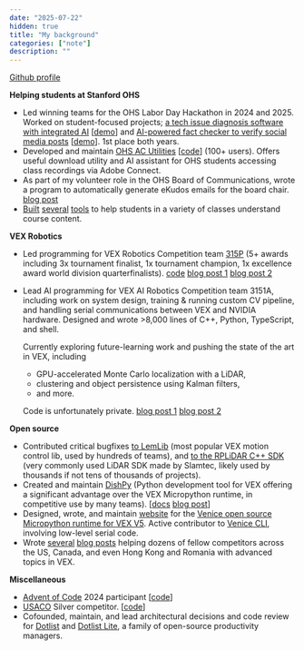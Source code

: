 ```yaml
---
date: "2025-07-22"
hidden: true
title: "My background"
categories: ["note"]
description: ""
---
```


[Github profile](https://github.com/aadishv/)

**Helping students at Stanford OHS**

- Led winning teams for the OHS Labor Day Hackathon in 2024 and 2025. Worked on student-focused projects; [a tech issue diagnosis software with integrated AI](https://github.com/aadishv/doleofdoves) [[demo](https://drive.google.com/file/d/1tY9xYQxgWX8BaUuugb8C5ZvrLzII6VSt/view?usp=sharing)] and [AI-powered fact checker to verify social media posts](https://github.com/aadishv/fluorine/) [[demo](https://drive.google.com/file/d/1g-JFRpFuEvoKB7rdCtDtvEMDrhfKEs8_/view?usp=sharing)]. 1st place both years.
- Developed and maintain [OHS AC Utilities](https://chromewebstore.google.com/detail/ohs-ac-utilities/mcnjeemajaoopeejjbfiieaepibmbjne) [[code](https://github.com/aadishv/ohs-ac-utils)] (100+ users). Offers useful download utility and AI assistant for OHS students accessing class recordings via Adobe Connect.
- As part of my volunteer role in the OHS Board of Communications, wrote a program to automatically generate eKudos emails for the board chair. [blog post](https://aadishv.github.io/ekudos/)
- [Built](https://aadishv.github.io/tools/chinese/) [several](https://aadishv.github.io/tools/periodic/) [tools](https://aadishv.github.io/tools/om013/) to help students in a variety of classes understand course content.

**VEX Robotics**

- Led programming for VEX Robotics Competition team [315P](https://www.robotevents.com/teams/V5RC/315P) (5+ awards including 3x tournament finalist, 1x tournament champion, 1x excellence award world division quarterfinalists). [code](https://github.com/aadishv/highstakes) [blog post 1](https://aadishv.github.io/robotics-1/) [blog post 2](https://aadishv.github.io/robotics-2/)
- Lead AI programming for VEX AI Robotics Competition team 3151A, including work on system design, training & running custom CV pipeline, and handling serial communications between VEX and NVIDIA hardware. Designed and wrote >8,000 lines of C++, Python, TypeScript, and shell.

  Currently exploring future-learning work and pushing the state of the art in VEX, including
  - GPU-accelerated Monte Carlo localization with a LiDAR,
  - clustering and object persistence using Kalman filters,
  - and more.

  Code is unfortunately private. [blog post 1](https://aadishv.github.io/robotics-3/) [blog post 2](https://aadishv.github.io/robotics-4/)

**Open source**

- Contributed critical bugfixes [to LemLib](https://github.com/LemLib/LemLib/pull/274) (most popular VEX motion control lib, used by hundreds of teams), and [to the RPLiDAR C++ SDK](https://github.com/Slamtec/rplidar_sdk/pull/141) (very commonly used LiDAR SDK made by Slamtec, likely used by thousands if not tens of thousands of projects).
- Created and maintain [DishPy](https://github.com/aadishv/dishpy) (Python development tool for VEX offering a significant advantage over the VEX Micropython runtime, in competitive use by many teams). [[docs](/dishpy) [blog post](/dishpy-blog)]
- Designed, wrote, and maintain [website](https://venice.fibn.cc/) for the [Venice open source Micropython runtime for VEX V5](https://github.com/venice-v5/). Active contributor to [Venice CLI](https://github.com/venice-v5/venice-cli), involving low-level serial code.
- Wrote [several](https://aadishv.github.io/mcl/) [blog posts](https://aadishv.github.io/mcl-2x/) helping dozens of fellow competitors across the US, Canada, and even Hong Kong and Romania with advanced topics in VEX.

**Miscellaneous**

- [Advent of Code](https://adventofcode.com/2024) 2024 participant [[code](https://github.com/aadishv/aoc)]
- [USACO](https://usaco.org) Silver competitor. [[code](https://github.com/aadishv/usaco)]
- Cofounded, maintain, and lead architectural decisions and code review for [Dotlist](https://github.com/dotlists/dotlib) and [Dotlist Lite](https://github.com/dotlists/dotlite), a family of open-source productivity managers.
